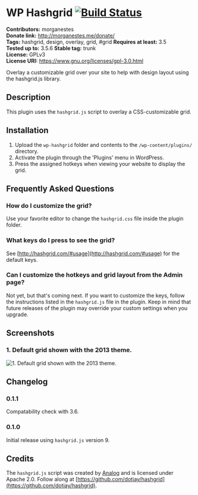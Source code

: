# WP Hashgrid [![Build Status](https://travis-ci.org/morganestes/wp-hashgrid.png?branch=master)](https://travis-ci.org/morganestes/wp-hashgrid)
**Contributors:** morganestes  
**Donate link:** http://morganestes.me/donate/  
**Tags:** hashgrid, design, overlay, grid, #grid
**Requires at least:** 3.5  
**Tested up to:** 3.5.6
**Stable tag:** trunk  
**License:** GPLv3  
**License URI:** https://www.gnu.org/licenses/gpl-3.0.html  

Overlay a customizable grid over your site to help with design layout using the hashgrid.js library.

## Description ##

This plugin uses the `hashgrid.js` script to overlay a CSS-customizable grid.

## Installation ##

1. Upload the `wp-hashgrid` folder and contents to the `/wp-content/plugins/` directory.
1. Activate the plugin through the 'Plugins' menu in WordPress.
1. Press the assigned hotkeys when viewing your website to display the grid.

## Frequently Asked Questions ##

### How do I customize the grid? ###

Use your favorite editor to change the `hashgrid.css` file inside the plugin folder.

### What keys do I press to see the grid? ###

See [http://hashgrid.com/#usage](http://hashgrid.com/#usage) for the default keys.

### Can I customize the hotkeys and grid layout from the Admin page? ###

Not yet, but that's coming next. If you want to customize the keys, follow the instructions listed in the `hashgrid.js` file in the plugin.
Keep in mind that future releases of the plugin may override your custom settings when you upgrade.

## Screenshots ##

### 1. Default grid shown with the 2013 theme. ###
![1. Default grid shown with the 2013 theme.](http://s.wordpress.org/extend/plugins/wp-hashgrid/screenshot-1.png)


## Changelog ##
### 0.1.1 ###

Compatability check with 3.6.

### 0.1.0 ###

Initial release using `hashgrid.js` version 9.

## Credits ##

The `hashgrid.js` script was created by [Analog](http://analog.coop) and is licensed under Apache 2.0. Follow along at [https://github.com/dotjay/hashgrid](https://github.com/dotjay/hashgrid).
